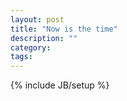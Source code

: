 ```yaml
---
layout: post
title: "Now is the time"
description: ""
category: 
tags:
---
```

{% include JB/setup %}
